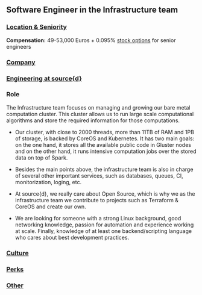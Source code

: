 Software Engineer in the Infrastructure team
------------------------------------------

### [Location & Seniority](../location-seniority-section.md)

**Compensation:** 49-53,000 Euros + 0.095% [stock options](https://github.com/src-d/guide/blob/master/talent/esop.md) for senior engineers

### [Company](../company-section.md)

### [Engineering at source{d}](../engineering-section.md)

### Role 

The Infrastructure team focuses on managing and growing our bare metal computation cluster. This cluster allows us to run large scale computational algorithms and store the required information for those computations.

- Our cluster, with close to 2000 threads, more than 11TB of RAM and 1PB of storage, is backed by CoreOS and Kubernetes. It has two main goals: on the one hand, it stores all the available public code in Gluster nodes and on the other hand, it runs intensive computation jobs over the stored data on top of Spark. 

- Besides the main points above, the infrastructure team is also in charge of several other important services, such as databases, queues, CI, monitorization, loging, etc.

- At source{d}, we really care about Open Source, which is why we as the infrastructure team we contribute to projects such as Terraform & CoreOS and create our own.

- We are looking for someone with a strong Linux background, good networking knowledge, passion for automation and experience working at scale. Finally, knowledge of at least one backend/scripting language who cares about best development practices. 

### [Culture](../culture-section.md)

### [Perks](../perks-section.md)

### [Other](../other-section.md)
